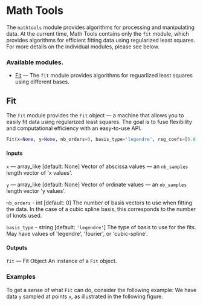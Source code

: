 # Math Tools

The ```mathtools```  module provides algorithms for processing and
manipulating data. At the current time, Math Tools contains only the ```fit```
module, which provides algorithms for efficient fitting data using regularized
least squares. For more details on the individual modules, please see below.

### Available modules.

- [Fit](#fit) — The ```fit``` module provides algorithms for reguarlized least
squares using different bases.


## Fit 

The ```fit``` module provides the ```Fit``` object — a machine that allows you
to easily fit data using regularized least squares. The goal is to fuse
flexibility and computational efficiency with an easy-to-use API. 

```python
Fit(x=None, y=None, nb_orders=0, basis_type='legendre', reg_coefs=[0.0, 0.0, 0.0]) 
```

#### Inputs

```x``` — array_like [default: None]
    Vector of abscissa values — an ```nb_samples``` length vector of 'x values'.

```y``` — array_like [default: None]
    Vector of ordinate values — an ```nb_samples``` length vector 'y values'.

```nb_orders``` - int [default: 0]
    The number of basis vectors to use when fitting the data. In the case of a
    cubic spline basis, this corresponds to the number of knots used.

```basis_type``` - string [default: ```'legendre'```]
    The type of basis to use for the fits. May have values of 'legendre', 
    'fourier', or 'cubic-spline'.

#### Outputs

```fit``` — Fit Object
   An instance of a ```Fit``` object.


### Examples

To get a sense of what
```Fit``` can do, consider the following example: We have data ```y``` sampled
at points ```x```, as illustrated in the following figure.

